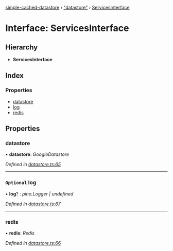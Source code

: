 [simple-cached-datastore](../README.md) › ["datastore"](../modules/_datastore_.md) › [ServicesInterface](_datastore_.servicesinterface.md)

# Interface: ServicesInterface

## Hierarchy

* **ServicesInterface**

## Index

### Properties

* [datastore](_datastore_.servicesinterface.md#datastore)
* [log](_datastore_.servicesinterface.md#optional-log)
* [redis](_datastore_.servicesinterface.md#redis)

## Properties

###  datastore

• **datastore**: *GoogleDatastore*

*Defined in [datastore.ts:65](https://github.com/ehacke/simple-cached-datastore/blob/ff2b7ee/datastore.ts#L65)*

___

### `Optional` log

• **log**? : *pino.Logger | undefined*

*Defined in [datastore.ts:67](https://github.com/ehacke/simple-cached-datastore/blob/ff2b7ee/datastore.ts#L67)*

___

###  redis

• **redis**: *Redis*

*Defined in [datastore.ts:66](https://github.com/ehacke/simple-cached-datastore/blob/ff2b7ee/datastore.ts#L66)*
